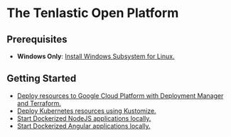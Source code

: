 # The Tenlastic Open Platform

## Prerequisites

- **Windows Only**: [Install Windows Subsystem for Linux.](https://docs.microsoft.com/en-us/windows/wsl/install-win10)

## Getting Started

- [Deploy resources to Google Cloud Platform with Deployment Manager and Terraform.](./gcp/README.md)
- [Deploy Kubernetes resources using Kustomize.](./kustomize/README.md)
- [Start Dockerized NodeJS applications locally.](./nodejs/README.md)
- [Start Dockerized Angular applications locally.](./angular/README.md)
